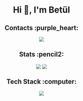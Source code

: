 <h1 align="center">Hi 👋, I'm Betül</h1>

<h2 align = "center"> Contacts :purple_heart: </h2>

<p align="center">
  <a href="https://www.linkedin.com/in/betulakgul/">
    <img src="https://skillicons.dev/icons?i=linkedin&theme=light" />
  </a>
</p>

<h2 align = "center"> Stats :pencil2: </h2>
<p align="center">
  <a href="https://github.com/anuraghazra/github-readme-stats"><img align="center" src="https://github-readme-streak-stats.herokuapp.com/?user=betulAkgull&theme=radical&hide_border=true" /></a> 
  <a href="https://github.com/anuraghazra/github-readme-stats"><img align="center" src="https://github-readme-stats.vercel.app/api/top-langs/?username=betulAkgull&theme=radical&show_icons=true&hide_border=true&layout=compact" /></a>
</p>

<h2 align = "center"> Tech Stack :computer: </h2>
<p align="center">
  <a href="https://skillicons.dev">
    <img src="https://skillicons.dev/icons?i=kotlin,java,python,html,css,mysql,firebase,figma,illustrator&theme=light" />
  </a>
</p>


